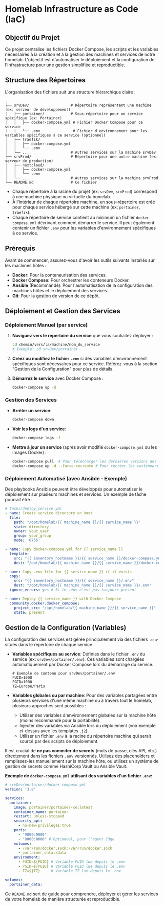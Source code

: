 # Homelab Infrastructure as Code (IaC)

## Objectif du Projet

Ce projet centralise les fichiers Docker Compose, les scripts et les variables nécessaires à la création et à la gestion des machines et services de notre homelab. L'objectif est d'automatiser le déploiement et la configuration de l'infrastructure pour une gestion simplifiée et reproductible.

## Structure des Répertoires

L'organisation des fichiers suit une structure hiérarchique claire :

```
.
├── srvDev/                   # Répertoire représentant une machine (ex: serveur de développement)
│   ├── portainer/            # Sous-répertoire pour un service spécifique (ex: Portainer)
│   │   ├── docker-compose.yml # Fichier Docker Compose pour ce service
│   │   └── .env               # Fichier d'environnement pour les variables spécifiques à ce service (optionnel)
│   ├── traefik/
│   │   ├── docker-compose.yml
│   │   └── .env
│   └── ...                   # Autres services sur la machine srvDev
├── srvProd/                  # Répertoire pour une autre machine (ex: serveur de production)
│   ├── nextcloud/
│   │   ├── docker-compose.yml
│   │   └── .env
│   └── ...                   # Autres services sur la machine srvProd
└── README.md                 # Ce fichier
```

- Chaque répertoire à la racine du projet (ex: `srvDev`, `srvProd`) correspond à une machine physique ou virtuelle du homelab.
- À l'intérieur de chaque répertoire machine, un sous-répertoire est créé pour chaque service hébergé sur cette machine (ex: `portainer`, `traefik`).
- Chaque répertoire de service contient au minimum un fichier `docker-compose.yml` décrivant comment démarrer le service. Il peut également contenir un fichier `.env` pour les variables d'environnement spécifiques à ce service.

## Prérequis

Avant de commencer, assurez-vous d'avoir les outils suivants installés sur les machines hôtes :

- **Docker**: Pour la conteneurisation des services.
- **Docker Compose**: Pour orchestrer les conteneurs Docker.
- **Ansible** (Recommandé): Pour l'automatisation de la configuration des machines hôtes et le déploiement des services.
- **Git**: Pour la gestion de version de ce dépôt.

## Déploiement et Gestion des Services

### Déploiement Manuel (par service)

1.  **Naviguez vers le répertoire du service** que vous souhaitez déployer :
    ```bash
    cd chemin/vers/la/machine/nom_du_service
    # Exemple: cd srvDev/portainer
    ```

2.  **Créez ou modifiez le fichier `.env`** si des variables d'environnement spécifiques sont nécessaires pour ce service. Référez-vous à la section "Gestion de la Configuration" pour plus de détails.

3.  **Démarrez le service** avec Docker Compose :
    ```bash
    docker-compose up -d
    ```

### Gestion des Services

-   **Arrêter un service**:
    ```bash
    docker-compose down
    ```
-   **Voir les logs d'un service**:
    ```bash
    docker-compose logs -f
    ```
-   **Mettre à jour un service** (après avoir modifié `docker-compose.yml` ou les images Docker) :
    ```bash
    docker-compose pull  # Pour télécharger les dernières versions des images
    docker-compose up -d --force-recreate # Pour recréer les conteneurs avec les nouvelles images/configurations
    ```

### Déploiement Automatisé (avec Ansible - Exemple)

Des playbooks Ansible peuvent être développés pour automatiser le déploiement sur plusieurs machines et services. Un exemple de tâche pourrait être :

```yaml
# tasks/deploy_service.yml
- name: Create service directory on host
  file:
    path: "/opt/homelab/{{ machine_name }}/{{ service_name }}"
    state: directory
    owner: your_user
    group: your_group
    mode: '0755'

- name: Copy docker-compose.yml for {{ service_name }}
  template:
    src: "{{ inventory_hostname }}/{{ service_name }}/docker-compose.yml.j2" # Utiliser un template si des variables sont injectées
    dest: "/opt/homelab/{{ machine_name }}/{{ service_name }}/docker-compose.yml"

- name: Copy .env file for {{ service_name }} if it exists
  copy:
    src: "{{ inventory_hostname }}/{{ service_name }}/.env"
    dest: "/opt/homelab/{{ machine_name }}/{{ service_name }}/.env"
  ignore_errors: yes # Si le .env n'est pas toujours présent

- name: Deploy {{ service_name }} with Docker Compose
  community.docker.docker_compose:
    project_src: "/opt/homelab/{{ machine_name }}/{{ service_name }}"
    state: present
```

## Gestion de la Configuration (Variables)

La configuration des services est gérée principalement via des fichiers `.env` situés dans le répertoire de chaque service.

-   **Variables spécifiques au service**: Définies dans le fichier `.env` du service (ex: `srvDev/portainer/.env`). Ces variables sont chargées automatiquement par Docker Compose lors du démarrage du service.
    ```env
    # Exemple de contenu pour srvDev/portainer/.env
    PUID=1000
    PGID=1000
    TZ=Europe/Paris
    ```

-   **Variables globales ou par machine**: Pour des variables partagées entre plusieurs services d'une même machine ou à travers tout le homelab, plusieurs approches sont possibles :
    *   Utiliser des variables d'environnement globales sur la machine hôte (moins recommandé pour la portabilité).
    *   Injecter des variables via Ansible lors du déploiement (voir exemple ci-dessus avec les templates `.j2`).
    *   Utiliser un fichier `.env` à la racine du répertoire machine qui serait sourcé par des scripts de déploiement.

Il est crucial de **ne pas commiter de secrets** (mots de passe, clés API, etc.) directement dans les fichiers `.env` versionnés. Utilisez des placeholders et remplissez-les manuellement sur la machine hôte, ou utilisez un système de gestion de secrets comme HashiCorp Vault ou Ansible Vault.

**Exemple de `docker-compose.yml` utilisant des variables d'un fichier `.env`:**

```yaml
# srvDev/portainer/docker-compose.yml
version: '3.8'

services:
  portainer:
    image: portainer/portainer-ce:latest
    container_name: portainer
    restart: unless-stopped
    security_opt:
      - no-new-privileges:true
    ports:
      - "9000:9000"
      - "8000:8000" # Optionnel, pour l'agent Edge
    volumes:
      - /var/run/docker.sock:/var/run/docker.sock
      - portainer_data:/data
    environment:
      - PUID=${PUID} # Variable PUID lue depuis le .env
      - PGID=${PGID} # Variable PGID lue depuis le .env
      - TZ=${TZ}     # Variable TZ lue depuis le .env

volumes:
  portainer_data:
```

Ce `README.md` sert de guide pour comprendre, déployer et gérer les services de votre homelab de manière structurée et reproductible.